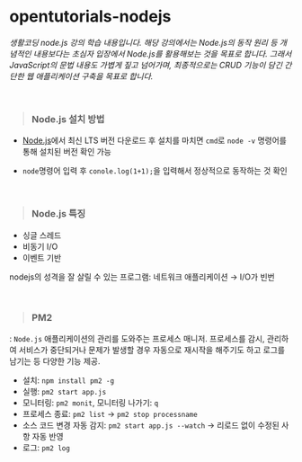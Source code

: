 # opentutorials-nodejs

_생활코딩 node.js 강의 학습 내용입니다. 해당 강의에서는 Node.js의 동작 원리 등 개념적인 내용보다는 초심자 입장에서 Node.js를 활용해보는 것을 목표로 합니다. 그래서 JavaScript의 문법 내용도 가볍게 짚고 넘어가며, 최종적으로는 CRUD 기능이 담긴 간단한 웹 애플리케이션 구축을 목표로 합니다._

<br>

> ### Node.js 설치 방법

- [Node.js](https://nodejs.org/en/)에서 최신 LTS 버전 다운로드 후 설치를 마치면 `cmd`로 `node -v` 명령어를 통해 설치된 버전 확인 가능

- `node`명령어 입력 후 `conole.log(1+1);`을 입력해서 정상적으로 동작하는 것 확인

<br>

> ### Node.js 특징

- 싱글 스레드
- 비동기 I/O
- 이벤트 기반

nodejs의 성격을 잘 살릴 수 있는 프로그램: 네트워크 애플리케이션 → I/O가 빈번

<br>

> ### PM2

: `Node.js` 애플리케이션의 관리를 도와주는 프로세스 매니저. 프로세스를 감시, 관리하여 서비스가 중단되거나 문제가 발생할 경우 자동으로 재시작을 해주기도 하고 로그를 남기는 등 다양한 기능 제공. 

- 설치: `npm install pm2 -g`
- 실행: `pm2 start app.js` 
- 모니터링: `pm2 monit`, 모니터링 나가기: `q`
- 프로세스 종료: `pm2 list` → `pm2 stop processname`
- 소스 코드 변경 자동 감지: `pm2 start app.js --watch`  -> 리로드 없이 수정된 사항 자동 반영
- 로그: `pm2 log`
